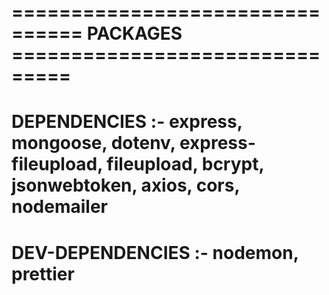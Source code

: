 
# ================================ PACKAGES ===============================

# DEPENDENCIES :- express, mongoose, dotenv, express-fileupload, fileupload, bcrypt, jsonwebtoken, axios, cors, nodemailer

# DEV-DEPENDENCIES :- nodemon, prettier
